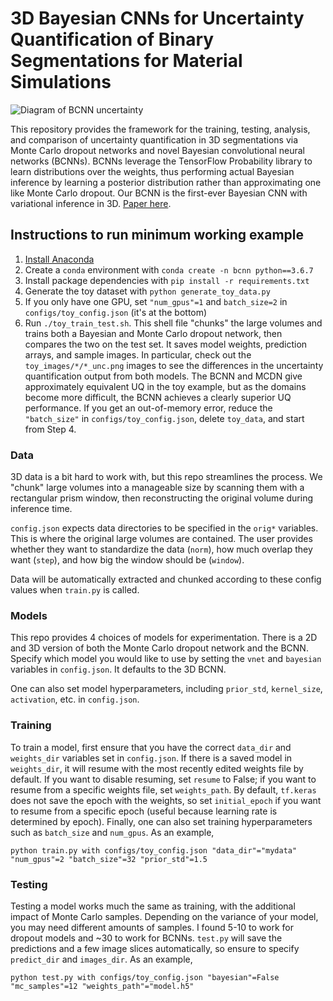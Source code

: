# 3D Bayesian CNNs for Uncertainty Quantification of Binary Segmentations for Material Simulations

![Diagram of BCNN uncertainty](https://raw.githubusercontent.com/sandialabs/bcnn/master/unc.PNG)

This repository provides the framework for the training, testing, analysis, and comparison of uncertainty quantification in 3D segmentations via Monte Carlo dropout networks and novel Bayesian convolutional neural networks (BCNNs). BCNNs leverage the TensorFlow Probability library to learn distributions over the weights, thus performing actual Bayesian inference by learning a posterior distribution rather than approximating one like Monte Carlo dropout. Our BCNN is the first-ever Bayesian CNN with variational inference in 3D. [Paper here](https://arxiv.org/abs/1910.10793).

## Instructions to run minimum working example
1. [Install Anaconda](https://docs.anaconda.com/anaconda/install/linux/)
2. Create a `conda` environment with `conda create -n bcnn python==3.6.7`
3. Install package dependencies with `pip install -r requirements.txt`
4. Generate the toy dataset with `python generate_toy_data.py`
5. If you only have one GPU, set `"num_gpus"=1` and `batch_size=2` in `configs/toy_config.json` (it's at the bottom)
5. Run `./toy_train_test.sh`. This shell file "chunks" the large volumes and trains both a Bayesian and Monte Carlo dropout network, then compares the two on the test set. It saves model weights, prediction arrays, and sample images. In particular, check out the `toy_images/*/*_unc.png` images to see the differences in the uncertainty quantification output from both models. The BCNN and MCDN give approximately equivalent UQ in the toy example, but as the domains become more difficult, the BCNN achieves a clearly superior UQ performance. If you get an out-of-memory error, reduce the `"batch_size"` in `configs/toy_config.json`, delete `toy_data`, and start from Step 4.

### Data

3D data is a bit hard to work with, but this repo streamlines the process. We "chunk" large volumes into a manageable size by scanning them with a rectangular prism window, then reconstructing the original volume during inference time.  

`config.json` expects data directories to be specified in the `orig*` variables. This is where the original large volumes are contained. The user provides whether they want to standardize the data (`norm`), how much overlap they want (`step`), and how big the window should be (`window`).  

Data will be automatically extracted and chunked according to these config values when `train.py` is called.

### Models

This repo provides 4 choices of models for experimentation. There is a 2D and 3D version of both the Monte Carlo dropout network and the BCNN. Specify which model you would like to use by setting the `vnet` and `bayesian` variables in `config.json`. It defaults to the 3D BCNN.  

One can also set model hyperparameters, including `prior_std`, `kernel_size`, `activation`, etc. in `config.json`.

### Training

To train a model, first ensure that you have the correct `data_dir` and `weights_dir` variables set in `config.json`. If there is a saved model in `weights_dir`, it will resume with the most recently edited weights file by default. If you want to disable resuming, set `resume` to False; if you want to resume from a specific weights file, set `weights_path`. By default, `tf.keras` does not save the epoch with the weights, so set `initial_epoch` if you want to resume from a specific epoch (useful because learning rate is determined by epoch). Finally, one can also set training hyperparameters such as `batch_size` and `num_gpus`. As an example,  

`python train.py with configs/toy_config.json "data_dir"="mydata" "num_gpus"=2 "batch_size"=32 "prior_std"=1.5`

### Testing

Testing a model works much the same as training, with the additional impact of Monte Carlo samples. Depending on the variance of your model, you may need different amounts of samples. I found 5-10 to work for dropout models and ~30 to work for BCNNs. `test.py` will save the predictions and a few image slices automatically, so ensure to specify `predict_dir` and `images_dir`. As an example,  

`python test.py with configs/toy_config.json "bayesian"=False "mc_samples"=12 "weights_path"="model.h5"`

